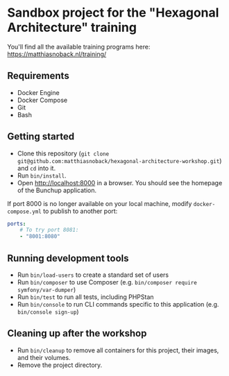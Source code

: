 # Sandbox project for the "Hexagonal Architecture" training

You'll find all the available training programs here: <https://matthiasnoback.nl/training/>

## Requirements

- Docker Engine
- Docker Compose
- Git
- Bash

## Getting started

- Clone this repository (`git clone git@github.com:matthiasnoback/hexagonal-architecture-workshop.git`) and `cd` into it.
- Run `bin/install`.
- Open <http://localhost:8000> in a browser. You should see the homepage of the Bunchup application.

If port 8000 is no longer available on your local machine, modify `docker-compose.yml` to publish to another port:

```yaml
ports:
    # To try port 8081:
    - "8001:8080"
```

## Running development tools

- Run `bin/load-users` to create a standard set of users
- Run `bin/composer` to use Composer (e.g. `bin/composer require symfony/var-dumper`)
- Run `bin/test` to run all tests, including PHPStan
- Run `bin/console` to run CLI commands specific to this application (e.g. `bin/console sign-up`)

## Cleaning up after the workshop

- Run `bin/cleanup` to remove all containers for this project, their images, and their volumes.
- Remove the project directory.

